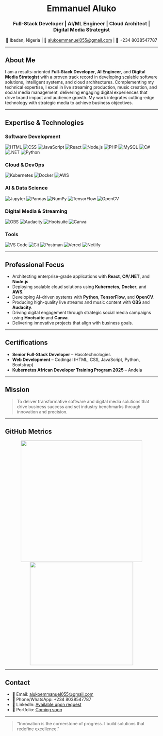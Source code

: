 <h1 align="center">Emmanuel Aluko</h1>
<h3 align="center">Full-Stack Developer | AI/ML Engineer | Cloud Architect | Digital Media Strategist</h3>

<p align="center">
  📍 Ibadan, Nigeria | 📧 <a href="mailto:alukoemmanuel055@gmail.com">alukoemmanuel055@gmail.com</a> | 📱 +234 8038547787
</p>

---

## About Me

I am a results-oriented **Full-Stack Developer**, **AI Engineer**, and **Digital Media Strategist** with a proven track record in developing scalable software solutions, intelligent systems, and cloud architectures. Complementing my technical expertise, I excel in live streaming production, music creation, and social media management, delivering engaging digital experiences that drive brand impact and audience growth. My work integrates cutting-edge technology with strategic media to achieve business objectives.

---

## Expertise & Technologies

### Software Development
![HTML](https://img.shields.io/badge/HTML5-E34F26?logo=html5&logoColor=white)
![CSS](https://img.shields.io/badge/CSS3-1572B6?logo=css3&logoColor=white)
![JavaScript](https://img.shields.io/badge/JavaScript-F7DF1E?logo=javascript&logoColor=black)
![React](https://img.shields.io/badge/React-61DAFB?logo=react&logoColor=black)
![Node.js](https://img.shields.io/badge/Node.js-339933?logo=node.js&logoColor=white)
![PHP](https://img.shields.io/badge/PHP-777BB4?logo=php&logoColor=white)
![MySQL](https://img.shields.io/badge/MySQL-4479A1?logo=mysql&logoColor=white)
![C#](https://img.shields.io/badge/C%23-239120?logo=c-sharp&logoColor=white)
![.NET](https://img.shields.io/badge/.NET-512BD4?logo=dotnet&logoColor=white)
![Python](https://img.shields.io/badge/Python-3776AB?logo=python&logoColor=white)

### Cloud & DevOps
![Kubernetes](https://img.shields.io/badge/Kubernetes-326CE5?logo=kubernetes&logoColor=white)
![Docker](https://img.shields.io/badge/Docker-2496ED?logo=docker&logoColor=white)
![AWS](https://img.shields.io/badge/AWS-232F3E?logo=amazon-aws&logoColor=white)

### AI & Data Science
![Jupyter](https://img.shields.io/badge/Jupyter-F37626?logo=jupyter)
![Pandas](https://img.shields.io/badge/Pandas-150458?logo=pandas)
![NumPy](https://img.shields.io/badge/NumPy-013243?logo=numpy)
![TensorFlow](https://img.shields.io/badge/TensorFlow-FF6F00?logo=tensorflow)
![OpenCV](https://img.shields.io/badge/OpenCV-5C3EE8?logo=opencv)

### Digital Media & Streaming
![OBS](https://img.shields.io/badge/OBS-302E31?logo=obs-studio&logoColor=white)
![Audacity](https://img.shields.io/badge/Audacity-0000CC?logo=audacity&logoColor=white)
![Hootsuite](https://img.shields.io/badge/Hootsuite-000000?logo=hootsuite&logoColor=white)
![Canva](https://img.shields.io/badge/Canva-00C4CC?logo=canva&logoColor=white)

### Tools
![VS Code](https://img.shields.io/badge/VS_Code-007ACC?logo=visual-studio-code&logoColor=white)
![Git](https://img.shields.io/badge/Git-F05032?logo=git&logoColor=white)
![Postman](https://img.shields.io/badge/Postman-FF6C37?logo=postman&logoColor=white)
![Vercel](https://img.shields.io/badge/Vercel-000000?logo=vercel)
![Netlify](https://img.shields.io/badge/Netlify-00C7B7?logo=netlify)

---

## Professional Focus
- Architecting enterprise-grade applications with **React**, **C#/.NET**, and **Node.js**.
- Deploying scalable cloud solutions using **Kubernetes**, **Docker**, and **AWS**.
- Developing AI-driven systems with **Python**, **TensorFlow**, and **OpenCV**.
- Producing high-quality live streams and music content with **OBS** and **Audacity**.
- Driving digital engagement through strategic social media campaigns using **Hootsuite** and **Canva**.
- Delivering innovative projects that align with business goals.

---

## Certifications
- **Senior Full-Stack Developer** – Hasotechnologies
- **Web Development** – Codingal (HTML, CSS, JavaScript, Python, Bootstrap)
- **Kubernetes African Developer Training Program 2025** – Andela

---

## Mission
> To deliver transformative software and digital media solutions that drive business success and set industry benchmarks through innovation and precision.

---

## GitHub Metrics
<p align="center">
  <img src="https://github-readme-stats.vercel.app/api?username=AlukoEmmanuel&show_icons=true&theme=radical" width="400"/>
  <img src="https://github-readme-stats.vercel.app/api/top-langs/?username=AlukoEmmanuel&layout=compact&theme=radical" width="340"/>
</p>

---

## Contact
- 📧 Email: [alukoemmanuel055@gmail.com](mailto:alukoemmanuel055@gmail.com)
- 📱 Phone/WhatsApp: +234 8038547787
- 🔗 LinkedIn: [Available upon request](#)
- 💼 Portfolio: [Coming soon](#)

---

> "Innovation is the cornerstone of progress. I build solutions that redefine excellence."
